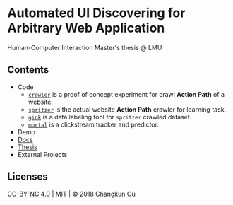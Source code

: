 # Automated UI Discovering for Arbitrary Web Application

Human-Computer Interaction Master's thesis @ LMU

## Contents

- Code
  - [`crawler`](./src/crawler) is a proof of concept experiment for crawl **Action Path** of a website.
  - [`spritzer`](./src/spritzer) is the actual website **Action Path** crawler for learning task.
  - [`gink`](./src/gink) is a data labeling tool for `spritzer` crawled dataset.
  - [`mortal`](./src/mortal) is a clickstream tracker and predictor.
- Demo
- [Docs](./docs)
- [Thesis](./thesis)
- External Projects

## Licenses

 [CC-BY-NC 4.0](http://creativecommons.org/licenses/by-nc/4.0/) | [MIT](./LICENSE) | &copy; 2018 Changkun Ou
